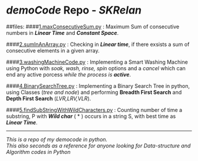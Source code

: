 # _demoCode_ Repo - _SKRelan_ 

##files:
####[1.maxConsecutiveSum.py](https://github.com/Skrelan/demoCode/blob/master/maxConsecutiveSum.py) : 
Maximum Sum of consecutive numbers in **_Linear Time_** and **_Constant Space_**. 

####[2.sumInAnArray.py](https://github.com/Skrelan/demoCode/blob/master/sumInAnArray.py) :
Checking in **_Linear time_**, if there exsists a sum of consecutive elements in a given array.

####[3.washingMachineCode.py](https://github.com/Skrelan/demoCode/blob/master/washingMachineCode.py) :
Implementing a Smart Washing Machine using Python with _soak, wash, rinse, spin_ options and a _cancel_ which can end any active porcess _while the process is **active**_.

####[4.BinarySearchTree.py](https://github.com/Skrelan/demoCode/blob/master/BinarySearchTree.py) :
Implementing a Binary Search Tree in python, using Classes (_tree and node_) and performing **Breadth First Search** and **Depth First Search** (_LVR,LRV,VLR_).

####[5.findSubStringWithWildCharacters.py](https://github.com/Skrelan/demoCode/blob/master/findSubStringWithWildCharacters.py) :
Counting number of time a substring, P with **_Wild char_** ( * ) occurs in a string S, with best time as **_Linear Time_**.

---
_This is a repo of my democode in python._  
_This also seconds as a reference for anyone looking for Data-structure and Algorithm codes in Python_
